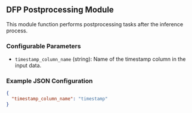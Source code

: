 ## DFP Postprocessing Module

This module function performs postprocessing tasks after the inference process.

### Configurable Parameters

- `timestamp_column_name` (string): Name of the timestamp column in the input data.

### Example JSON Configuration

```json
{
  "timestamp_column_name": "timestamp"
}
```